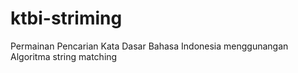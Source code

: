 # ktbi-striming
Permainan Pencarian Kata Dasar Bahasa Indonesia menggunangan Algoritma string matching
